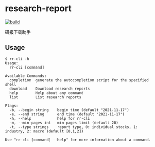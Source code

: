 # research-report

[![build](https://github.com/lijinglin3/research-report/actions/workflows/build.yml/badge.svg)](https://github.com/lijinglin3/research-report/actions/workflows/build.yml)

研报下载助手

## Usage

```text
$ rr-cli -h
Usage:
  rr-cli [command]

Available Commands:
  completion  generate the autocompletion script for the specified shell
  download    Download research reports
  help        Help about any command
  list        List research reports

Flags:
  -b, --begin string    begin time (default "2021-11-17")
  -e, --end string      end time (default "2021-11-17")
  -h, --help            help for rr-cli
  -m, --min-pages int   min pages limit (default 20)
  -t, --type strings    report type, 0: individual stocks, 1: industry, 2: macro (default [0,1,2])

Use "rr-cli [command] --help" for more information about a command.
```
